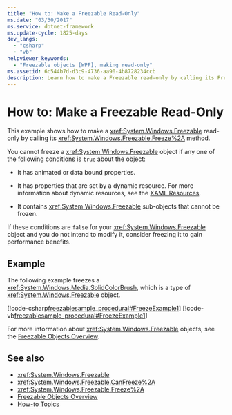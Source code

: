 ```yaml
---
title: "How to: Make a Freezable Read-Only"
ms.date: "03/30/2017"
ms.service: dotnet-framework
ms.update-cycle: 1825-days
dev_langs:
  - "csharp"
  - "vb"
helpviewer_keywords:
  - "Freezable objects [WPF], making read-only"
ms.assetid: 6c544b7d-d3c9-4736-aa90-4b8728234ccb
description: Learn how to make a Freezable read-only by calling its Freeze method, and learn what conditions prevent freezing a Freezable object.
---
```

# How to: Make a Freezable Read-Only

This example shows how to make a <xref:System.Windows.Freezable> read-only by calling its <xref:System.Windows.Freezable.Freeze%2A> method.

You cannot freeze a <xref:System.Windows.Freezable> object if any one of the following conditions is `true` about the object:

- It has animated or data bound properties.

- It has properties that are set by a dynamic resource. For more information about dynamic resources, see the [XAML Resources](../systems/xaml-resources-overview.md).

- It contains <xref:System.Windows.Freezable> sub-objects that cannot be frozen.

If these conditions are `false` for your <xref:System.Windows.Freezable> object and you do not intend to modify it, consider freezing it to gain performance benefits.

## Example

The following example freezes a <xref:System.Windows.Media.SolidColorBrush>, which is a type of <xref:System.Windows.Freezable> object.

[!code-csharp[freezablesample_procedural#FreezeExample1](~/samples/snippets/csharp/VS_Snippets_Wpf/freezablesample_procedural/CSharp/freezablesample.cs#freezeexample1)]
[!code-vb[freezablesample_procedural#FreezeExample1](~/samples/snippets/visualbasic/VS_Snippets_Wpf/freezablesample_procedural/visualbasic/freezablesample.vb#freezeexample1)]

For more information about <xref:System.Windows.Freezable> objects, see the [Freezable Objects Overview](freezable-objects-overview.md).

## See also

- <xref:System.Windows.Freezable>
- <xref:System.Windows.Freezable.CanFreeze%2A>
- <xref:System.Windows.Freezable.Freeze%2A>
- [Freezable Objects Overview](freezable-objects-overview.md)
- [How-to Topics](base-elements-how-to-topics.md)
